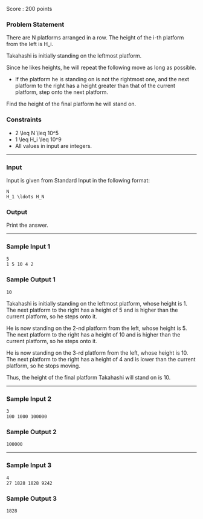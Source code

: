 Score : 200 points

### Problem Statement

There are N platforms arranged in a row. The height of the i-th platform from the left is H\_i.

Takahashi is initially standing on the leftmost platform.

Since he likes heights, he will repeat the following move as long as possible.

* If the platform he is standing on is not the rightmost one, and the next platform to the right has a height greater than that of the current platform, step onto the next platform.

Find the height of the final platform he will stand on.

### Constraints

* 2 \leq N \leq 10^5
* 1 \leq H\_i \leq 10^9
* All values in input are integers.

---

### Input

Input is given from Standard Input in the following format:

```
N
H_1 \ldots H_N
```

### Output

Print the answer.

---

### Sample Input 1

```
5
1 5 10 4 2
```

### Sample Output 1

```
10
```

Takahashi is initially standing on the leftmost platform, whose height is 1. The next platform to the right has a height of 5 and is higher than the current platform, so he steps onto it.

He is now standing on the 2-nd platform from the left, whose height is 5. The next platform to the right has a height of 10 and is higher than the current platform, so he steps onto it.

He is now standing on the 3-rd platform from the left, whose height is 10. The next platform to the right has a height of 4 and is lower than the current platform, so he stops moving.

Thus, the height of the final platform Takahashi will stand on is 10.

---

### Sample Input 2

```
3
100 1000 100000
```

### Sample Output 2

```
100000
```

---

### Sample Input 3

```
4
27 1828 1828 9242
```

### Sample Output 3

```
1828
```